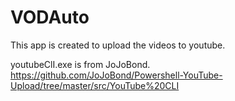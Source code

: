 # VODAuto
This app is created to upload the videos to youtube.


youtubeClI.exe is from JoJoBond. https://github.com/JoJoBond/Powershell-YouTube-Upload/tree/master/src/YouTube%20CLI
